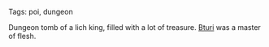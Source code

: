 Tags: poi, dungeon

Dungeon tomb of a lich king, filled with a lot of treasure. [Bturi](Bturi) was a master of flesh. 
